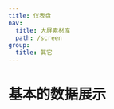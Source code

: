 ```yaml
---
title: 仪表盘
nav:
  title: 大屏素材库
  path: /screen
group:
  title: 其它
---
```


# 基本的数据展示

<code src="../../../example/GaugeDemo/demo1.tsx" background="#040727">
